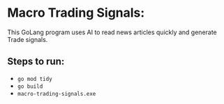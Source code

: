 # Macro Trading Signals:
This GoLang program uses AI to read news articles quickly and generate Trade signals.

## Steps to run:
- `go mod tidy`
- `go build`
- `macro-trading-signals.exe`